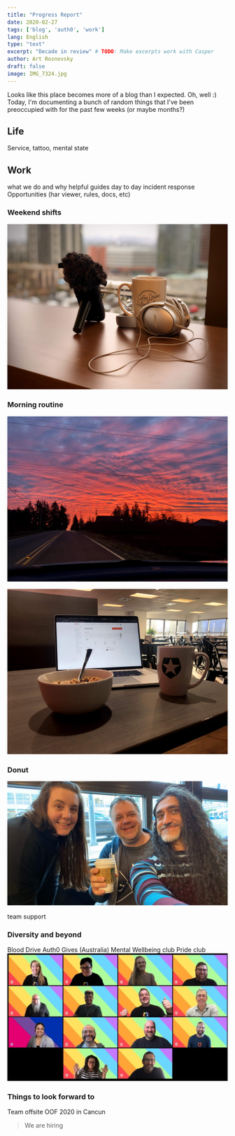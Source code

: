 ```yaml
---
title: "Progress Report"
date: 2020-02-27
tags: ['blog', 'auth0', 'work']
lang: English
type: "text"
excerpt: "Decade in review" # TODO: Make excerpts work with Casper
author: Art Rosnovsky
draft: false
image: IMG_7324.jpg
---
```


Looks like this place becomes more of a blog than I expected. Oh, well :) Today, I'm documenting a bunch of random things that I've been preoccupied with for the past few weeks (or maybe months?)

## Life

Service, tattoo, mental state

## Work

what we do and why
helpful guides
day to day
incident response
Opportunities (har viewer, rules, docs, etc)

### Weekend shifts

![Weekend Shifts](podcasting.jpg)

### Morning routine

![Morning](morning.jpg)

![Breakfast](breakfast.jpg)

### Donut

![Donut](donut.jpg)

team support

### Diversity and beyond

Blood Drive
Auth0 Gives (Australia)
Mental Wellbeing club
Pride club
![Pride Club](pride-club.jpg)

### Things to look forward to

Team offsite
OOF 2020 in Cancun

> We are hiring
